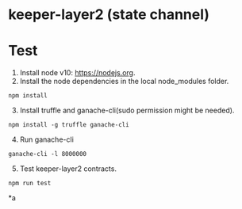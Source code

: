 # keeper-layer2 (state channel)

# Test
1. Install node v10: https://nodejs.org.
2. Install the node dependencies in the local node_modules folder.

```
npm install
```
3. Install truffle and ganache-cli(sudo permission might be needed).
```
npm install -g truffle ganache-cli
```
4. Run ganache-cli
```
ganache-cli -l 8000000
```
5. Test keeper-layer2 contracts.
```
npm run test
```
*a



